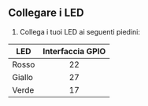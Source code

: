 ## Collegare i LED

1. Collega i tuoi LED ai seguenti piedini:

| LED    | Interfaccia GPIO |
| ------ |:----------------:|
| Rosso  |        22        |
| Giallo |        27        |
| Verde  |        17        |
